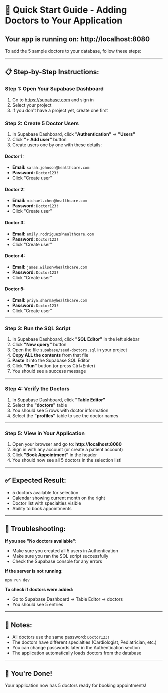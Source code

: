 # 🚀 Quick Start Guide - Adding Doctors to Your Application

## Your app is running on: http://localhost:8080

To add the 5 sample doctors to your database, follow these steps:

---

## 📋 Step-by-Step Instructions:

### Step 1: Open Your Supabase Dashboard
1. Go to https://supabase.com and sign in
2. Select your project
3. If you don't have a project yet, create one first

### Step 2: Create 5 Doctor Users
1. In Supabase Dashboard, click **"Authentication"** → **"Users"**
2. Click **"+ Add user"** button
3. Create users one by one with these details:

#### Doctor 1:
- **Email:** `sarah.johnson@healthcare.com`
- **Password:** `Doctor123!`
- Click "Create user"

#### Doctor 2:
- **Email:** `michael.chen@healthcare.com`
- **Password:** `Doctor123!`
- Click "Create user"

#### Doctor 3:
- **Email:** `emily.rodriguez@healthcare.com`
- **Password:** `Doctor123!`
- Click "Create user"

#### Doctor 4:
- **Email:** `james.wilson@healthcare.com`
- **Password:** `Doctor123!`
- Click "Create user"

#### Doctor 5:
- **Email:** `priya.sharma@healthcare.com`
- **Password:** `Doctor123!`
- Click "Create user"

---

### Step 3: Run the SQL Script
1. In Supabase Dashboard, click **"SQL Editor"** in the left sidebar
2. Click **"New query"** button
3. Open the file `supabase/seed-doctors.sql` in your project
4. **Copy ALL the contents** from that file
5. **Paste** it into the Supabase SQL Editor
6. Click **"Run"** button (or press Ctrl+Enter)
7. You should see a success message

---

### Step 4: Verify the Doctors
1. In Supabase Dashboard, click **"Table Editor"**
2. Select the **"doctors"** table
3. You should see 5 rows with doctor information
4. Select the **"profiles"** table to see the doctor names

---

### Step 5: View in Your Application
1. Open your browser and go to: **http://localhost:8080**
2. Sign in with any account (or create a patient account)
3. Click **"Book Appointment"** in the header
4. You should now see all 5 doctors in the selection list!

---

## ✅ Expected Result:
- 5 doctors available for selection
- Calendar showing current month on the right
- Doctor list with specialties visible
- Ability to book appointments

---

## 🔧 Troubleshooting:

**If you see "No doctors available":**
- Make sure you created all 5 users in Authentication
- Make sure you ran the SQL script successfully
- Check the Supabase console for any errors

**If the server is not running:**
```bash
npm run dev
```

**To check if doctors were added:**
- Go to Supabase Dashboard → Table Editor → doctors
- You should see 5 entries

---

## 📝 Notes:
- All doctors use the same password: `Doctor123!`
- The doctors have different specialties (Cardiologist, Pediatrician, etc.)
- You can change passwords later in the Authentication section
- The application automatically loads doctors from the database

---

## 🎉 You're Done!
Your application now has 5 doctors ready for booking appointments!


